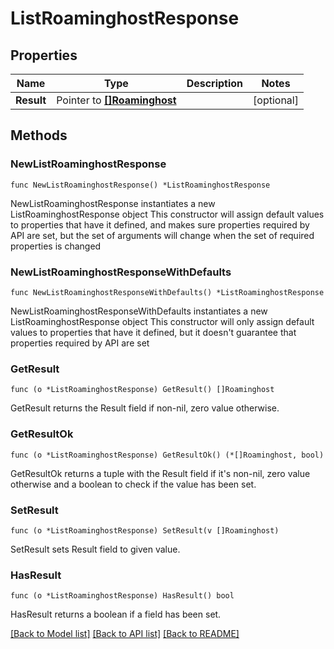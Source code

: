 # ListRoaminghostResponse

## Properties

Name | Type | Description | Notes
------------ | ------------- | ------------- | -------------
**Result** | Pointer to [**[]Roaminghost**](Roaminghost.md) |  | [optional] 

## Methods

### NewListRoaminghostResponse

`func NewListRoaminghostResponse() *ListRoaminghostResponse`

NewListRoaminghostResponse instantiates a new ListRoaminghostResponse object
This constructor will assign default values to properties that have it defined,
and makes sure properties required by API are set, but the set of arguments
will change when the set of required properties is changed

### NewListRoaminghostResponseWithDefaults

`func NewListRoaminghostResponseWithDefaults() *ListRoaminghostResponse`

NewListRoaminghostResponseWithDefaults instantiates a new ListRoaminghostResponse object
This constructor will only assign default values to properties that have it defined,
but it doesn't guarantee that properties required by API are set

### GetResult

`func (o *ListRoaminghostResponse) GetResult() []Roaminghost`

GetResult returns the Result field if non-nil, zero value otherwise.

### GetResultOk

`func (o *ListRoaminghostResponse) GetResultOk() (*[]Roaminghost, bool)`

GetResultOk returns a tuple with the Result field if it's non-nil, zero value otherwise
and a boolean to check if the value has been set.

### SetResult

`func (o *ListRoaminghostResponse) SetResult(v []Roaminghost)`

SetResult sets Result field to given value.

### HasResult

`func (o *ListRoaminghostResponse) HasResult() bool`

HasResult returns a boolean if a field has been set.


[[Back to Model list]](../README.md#documentation-for-models) [[Back to API list]](../README.md#documentation-for-api-endpoints) [[Back to README]](../README.md)


